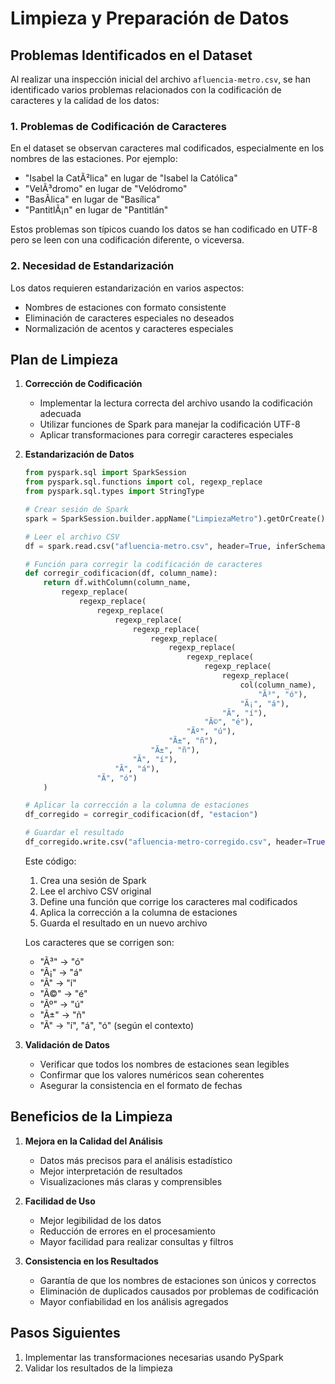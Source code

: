 # Limpieza y Preparación de Datos

## Problemas Identificados en el Dataset

Al realizar una inspección inicial del archivo `afluencia-metro.csv`, se han identificado varios problemas relacionados con la codificación de caracteres y la calidad de los datos:

### 1. Problemas de Codificación de Caracteres

En el dataset se observan caracteres mal codificados, especialmente en los nombres de las estaciones. Por ejemplo:
- "Isabel la CatÃ²lica" en lugar de "Isabel la Católica"
- "VelÃ³dromo" en lugar de "Velódromo"
- "BasÃ­lica" en lugar de "Basílica"
- "PantitlÃ¡n" en lugar de "Pantitlán"

Estos problemas son típicos cuando los datos se han codificado en UTF-8 pero se leen con una codificación diferente, o viceversa.

### 2. Necesidad de Estandarización

Los datos requieren estandarización en varios aspectos:
- Nombres de estaciones con formato consistente
- Eliminación de caracteres especiales no deseados
- Normalización de acentos y caracteres especiales

## Plan de Limpieza

1. **Corrección de Codificación**
   - Implementar la lectura correcta del archivo usando la codificación adecuada
   - Utilizar funciones de Spark para manejar la codificación UTF-8
   - Aplicar transformaciones para corregir caracteres especiales

2. **Estandarización de Datos**
    ```python
    from pyspark.sql import SparkSession
    from pyspark.sql.functions import col, regexp_replace
    from pyspark.sql.types import StringType

    # Crear sesión de Spark
    spark = SparkSession.builder.appName("LimpiezaMetro").getOrCreate()

    # Leer el archivo CSV
    df = spark.read.csv("afluencia-metro.csv", header=True, inferSchema=True)

    # Función para corregir la codificación de caracteres
    def corregir_codificacion(df, column_name):
        return df.withColumn(column_name,
            regexp_replace(
                regexp_replace(
                    regexp_replace(
                        regexp_replace(
                            regexp_replace(
                                regexp_replace(
                                    regexp_replace(
                                        regexp_replace(
                                            regexp_replace(
                                                regexp_replace(
                                                    col(column_name),
                                                        "Ã³", "ó"),
                                                    "Ã¡", "á"),
                                                "Ã­", "í"),
                                            "Ã©", "é"),
                                        "Ãº", "ú"),
                                    "Ã±", "ñ"),
                                "Ã±", "ñ"),
                            "Ã", "í"),
                        "Ã", "á"),
                    "Ã", "ó")
        )

    # Aplicar la corrección a la columna de estaciones
    df_corregido = corregir_codificacion(df, "estacion")

    # Guardar el resultado
    df_corregido.write.csv("afluencia-metro-corregido.csv", header=True)
    ```

   Este código:
   1. Crea una sesión de Spark
   2. Lee el archivo CSV original
   3. Define una función que corrige los caracteres mal codificados
   4. Aplica la corrección a la columna de estaciones
   5. Guarda el resultado en un nuevo archivo

   Los caracteres que se corrigen son:
   - "Ã³" → "ó"
   - "Ã¡" → "á"
   - "Ã­" → "í"
   - "Ã©" → "é"
   - "Ãº" → "ú"
   - "Ã±" → "ñ"
   - "Ã" → "í", "á", "ó" (según el contexto)

3. **Validación de Datos**
   - Verificar que todos los nombres de estaciones sean legibles
   - Confirmar que los valores numéricos sean coherentes
   - Asegurar la consistencia en el formato de fechas

## Beneficios de la Limpieza

1. **Mejora en la Calidad del Análisis**
   - Datos más precisos para el análisis estadístico
   - Mejor interpretación de resultados
   - Visualizaciones más claras y comprensibles

2. **Facilidad de Uso**
   - Mejor legibilidad de los datos
   - Reducción de errores en el procesamiento
   - Mayor facilidad para realizar consultas y filtros

3. **Consistencia en los Resultados**
   - Garantía de que los nombres de estaciones son únicos y correctos
   - Eliminación de duplicados causados por problemas de codificación
   - Mayor confiabilidad en los análisis agregados

## Pasos Siguientes

1. Implementar las transformaciones necesarias usando PySpark
2. Validar los resultados de la limpieza

